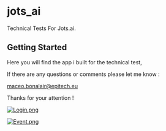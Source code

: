 # jots_ai

Technical Tests For Jots.ai.

## Getting Started

Here you will find the app i built for the technical test,

If there are any questions or comments please let me know :

maceo.bonalair@epitech.eu

Thanks for your attention !

[![Login.png](https://i.postimg.cc/sgpNGftq/Login.png)](https://postimg.cc/bZwTKPY9)

[![Event.png](https://i.postimg.cc/k48czTqZ/Event.png)](https://postimg.cc/BLSH1c8c)
